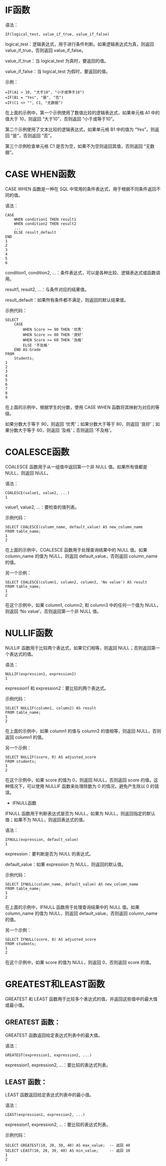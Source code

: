 # IF函数

语法：

```mysql
IF(logical_test, value_if_true, value_if_false)
```

logical_test：逻辑表达式，用于进行条件判断。如果逻辑表达式为真，则返回 value_if_true，否则返回 value_if_false。

value_if_true：当 logical_test 为真时，要返回的值。

value_if_false：当 logical_test 为假时，要返回的值。

示例：

```mysql
=IF(A1 > 10, "大于10", "小于或等于10")
=IF(B1 = "Yes", "是", "否")
=IF(C1 <> "", C1, "无数据")
```

在上面的示例中，第一个示例使用了数值比较的逻辑表达式，如果单元格 A1 中的值大于 10，则返回 “大于10”，否则返回 “小于或等于10”。

第二个示例使用了文本比较的逻辑表达式，如果单元格 B1 中的值为 “Yes”，则返回 “是”，否则返回 “否”。

第三个示例检查单元格 C1 是否为空，如果不为空则返回其值，否则返回 “无数据”。


# CASE WHEN函数

CASE WHEN 函数是一种在 SQL 中常用的条件表达式，用于根据不同条件返回不同的值。

语法：
```mysql
CASE
    WHEN condition1 THEN result1
    WHEN condition2 THEN result2
    ...
    ELSE result_default
END
1
2
3
4
5
6
```

condition1, condition2, ...：条件表达式，可以是各种比较、逻辑表达式或函数调用。

result1, result2, ...：与条件对应的结果值。

result_default：如果所有条件都不满足，则返回的默认结果值。

示例代码：

```mysql
SELECT
    CASE
        WHEN Score >= 90 THEN '优秀'
        WHEN Score >= 80 THEN '良好'
        WHEN Score >= 60 THEN '及格'
        ELSE '不及格'
    END AS Grade
FROM
    Students;
1
2
3
4
5
6
7
8
9
```

在上面的示例中，根据学生的分数，使用 CASE WHEN 函数将其映射为对应的等级。

如果分数大于等于 90，则返回 ‘优秀’；如果分数大于等于 80，则返回 ‘良好’；如果分数大于等于 60，则返回 ‘及格’；否则返回 ‘不及格’。

# COALESCE函数

COALESCE 函数用于从一组值中返回第一个非 NULL 值。如果所有值都是 NULL，则返回 NULL。

语法：

```mysql
COALESCE(value1, value2, ...)
1
```

value1, value2, ...：要检查的值列表。

示例代码：

```mysql
SELECT COALESCE(column_name, default_value) AS new_column_name
FROM table_name;
1
2
```

在上面的示例中，COALESCE 函数用于处理查询结果中的 NULL 值。如果 column_name 的值为 NULL，则返回 default_value，否则返回 column_name 的值。

另一个示例：

```mysql
SELECT COALESCE(column1, column2, column3, 'No value') AS result
FROM table_name;
1
2
```

在这个示例中，如果 column1, column2, 和 column3 中的任何一个值为 NULL，则返回 ‘No value’，否则返回第一个非 NULL 值。

# NULLIF函数

NULLIF 函数用于比较两个表达式，如果它们相等，则返回 NULL；否则返回第一个表达式的值。

语法：

```mysql
NULLIF(expression1, expression2)
1
```

expression1 和 expression2：要比较的两个表达式。

示例代码：

```mysql
SELECT NULLIF(column1, column2) AS result
FROM table_name;
1
2
```

在上面的示例中，如果 column1 的值与 column2 的值相等，则返回 NULL，否则返回 column1 的值。

另一个示例：

```mysql
SELECT NULLIF(score, 0) AS adjusted_score
FROM students;
1
2
```

在这个示例中，如果 score 的值为 0，则返回 NULL，否则返回 score 的值。这种情况下，可以使用 NULLIF 函数来处理除数为 0 的情况，避免产生除以 0 的错误。

* IFNULL函数

IFNULL 函数用于判断表达式是否为 NULL，如果为 NULL，则返回指定的默认值；如果不为 NULL，则返回表达式的值。

语法：

```mysql
IFNULL(expression, default_value)
1
```

expression：要判断是否为 NULL 的表达式。

default_value：如果 expression 为 NULL，则返回的默认值。

示例代码：

```mysql
SELECT IFNULL(column_name, default_value) AS new_column_name
FROM table_name;
1
2
```

在上面的示例中，IFNULL 函数用于处理查询结果中的 NULL 值。如果 column_name 的值为 NULL，则返回 default_value，否则返回 column_name 的值。

另一个示例：

```mysql
SELECT IFNULL(score, 0) AS adjusted_score
FROM students;
1
2
```

在这个示例中，如果 score 的值为 NULL，则返回 0，否则返回 score 的值。

# GREATEST和LEAST函数

GREATEST 和 LEAST 函数用于比较多个表达式的值，并返回这些值中的最大值或最小值。

## GREATEST 函数：

GREATEST 函数返回给定表达式列表中的最大值。

语法：
```mysql
GREATEST(expression1, expression2, ...)
```

expression1, expression2, ...：要比较的表达式列表。

## LEAST 函数：

LEAST 函数返回给定表达式列表中的最小值。

语法：

```mysql
LEAST(expression1, expression2, ...)
```

expression1, expression2, ...：要比较的表达式列表。

示例代码：

```mysql
SELECT GREATEST(10, 20, 30, 40) AS max_value;  -- 返回 40
SELECT LEAST(10, 20, 30, 40) AS min_value;     -- 返回 10
1
2
```


                        
